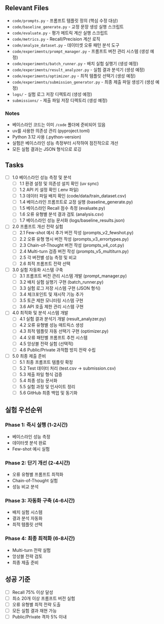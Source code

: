 ## Relevant Files

- `code/prompts.py` - 프롬프트 템플릿 정의 (핵심 수정 대상)
- `code/baseline_generate.py` - 교정 문장 생성 실행 스크립트
- `code/evaluate.py` - 평가 메트릭 계산 실행 스크립트
- `code/metrics.py` - Recall/Precision 계산 로직
- `code/analyze_dataset.py` - 데이터셋 오류 패턴 분석 도구
- `code/experiments/prompt_manager.py` - 프롬프트 버전 관리 시스템 (생성 예정)
- `code/experiments/batch_runner.py` - 배치 실험 실행기 (생성 예정)
- `code/experiments/result_analyzer.py` - 실험 결과 분석기 (생성 예정)
- `code/experiments/optimizer.py` - 최적 템플릿 선택기 (생성 예정)
- `code/experiments/submission_generator.py` - 최종 제출 파일 생성기 (생성 예정)
- `logs/` - 실험 로그 저장 디렉토리 (생성 예정)
- `submissions/` - 제출 파일 저장 디렉토리 (생성 예정)

### Notes

- 베이스라인 코드는 이미 `/code` 폴더에 준비되어 있음
- uv를 사용한 의존성 관리 (pyproject.toml)
- Python 3.12 사용 (.python-version)
- 실험은 베이스라인 성능 측정부터 시작하여 점진적으로 개선
- 모든 실험 결과는 JSON 형식으로 로깅

## Tasks

- [ ] 1.0 베이스라인 성능 측정 및 분석
  - [ ] 1.1 환경 설정 및 의존성 설치 확인 (uv sync)
  - [ ] 1.2 API 키 설정 확인 (.env 파일)
  - [ ] 1.3 데이터 파일 배치 확인 (code/data/train_dataset.csv)
  - [ ] 1.4 베이스라인 프롬프트로 교정 실행 (baseline_generate.py)
  - [ ] 1.5 베이스라인 Recall 점수 측정 (evaluate.py)
  - [ ] 1.6 오류 유형별 분석 결과 검토 (analysis.csv)
  - [ ] 1.7 베이스라인 성능 문서화 (logs/baseline_results.json)

- [ ] 2.0 프롬프트 개선 전략 실험
  - [ ] 2.1 Few-shot 예시 추가 버전 작성 (prompts_v2_fewshot.py)
  - [ ] 2.2 오류 유형 명시 버전 작성 (prompts_v3_errortypes.py)
  - [ ] 2.3 Chain-of-Thought 버전 작성 (prompts_v4_cot.py)
  - [ ] 2.4 Multi-turn 검증 버전 작성 (prompts_v5_multiturn.py)
  - [ ] 2.5 각 버전별 성능 측정 및 비교
  - [ ] 2.6 최적 프롬프트 전략 선택

- [ ] 3.0 실험 자동화 시스템 구축
  - [ ] 3.1 프롬프트 버전 관리 시스템 개발 (prompt_manager.py)
  - [ ] 3.2 배치 실험 실행기 구현 (batch_runner.py)
  - [ ] 3.3 실험 로그 저장 시스템 구현 (JSON 형식)
  - [ ] 3.4 체크포인트 및 재시작 기능 추가
  - [ ] 3.5 토큰 제한 모니터링 시스템 구현
  - [ ] 3.6 API 호출 제한 관리 시스템 구현

- [ ] 4.0 최적화 및 분석 시스템 개발
  - [ ] 4.1 실험 결과 분석기 개발 (result_analyzer.py)
  - [ ] 4.2 오류 유형별 성능 매트릭스 생성
  - [ ] 4.3 최적 템플릿 자동 선택기 구현 (optimizer.py)
  - [ ] 4.4 오류 패턴별 프롬프트 추천 시스템
  - [ ] 4.5 앙상블 전략 실험 (선택적)
  - [ ] 4.6 Public/Private 과적합 방지 전략 수립

- [ ] 5.0 최종 제출 준비
  - [ ] 5.1 최종 프롬프트 템플릿 확정
  - [ ] 5.2 Test 데이터 처리 (test.csv → submission.csv)
  - [ ] 5.3 제출 파일 형식 검증
  - [ ] 5.4 최종 성능 문서화
  - [ ] 5.5 실험 과정 및 인사이트 정리
  - [ ] 5.6 GitHub 최종 백업 및 동기화

## 실험 우선순위

### Phase 1: 즉시 실행 (1-2시간)
- 베이스라인 성능 측정
- 데이터셋 분석 완료
- Few-shot 예시 실험

### Phase 2: 단기 개선 (2-4시간)
- 오류 유형별 프롬프트 최적화
- Chain-of-Thought 실험
- 성능 비교 분석

### Phase 3: 자동화 구축 (4-6시간)
- 배치 실험 시스템
- 결과 분석 자동화
- 최적 템플릿 선택

### Phase 4: 최종 최적화 (6-8시간)
- Multi-turn 전략 실험
- 앙상블 전략 검토
- 최종 제출 준비

## 성공 기준

- [ ] Recall 75% 이상 달성
- [ ] 최소 20개 이상 프롬프트 버전 실험
- [ ] 오류 유형별 최적 전략 도출
- [ ] 모든 실험 결과 재현 가능
- [ ] Public/Private 격차 5% 이내